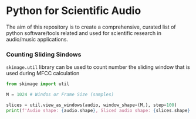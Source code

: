 # Python for Scientific Audio 

The aim of this repository is to create a comprehensive, curated list of python software/tools related and used for scientific research in audio/music applications.


### Counting Sliding Sindows

``skimage.util`` library can be used to count number the sliding window that is used during MFCC calculation

```python
from skimage import util

M = 1024 # Windos or Frame Size (samples)

slices = util.view_as_windows(audio, window_shape=(M,), step=100)
print(f'Audio shape: {audio.shape}, Sliced audio shape: {slices.shape}')
```
